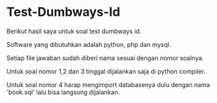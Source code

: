 # Test-Dumbways-Id

Berikut hasil saya untuk soal test dumbways id.

Software yang dibutuhkan adalah python, php dan mysql.

Setiap file jawaban sudah diberi nama sesuai dengan nomor soalnya.

Untuk soal nomor 1,2 dan 3 tinggal dijalankan saja di python compiler.

Untuk soal nomor 4 harap mengimport databasenya dulu dengan nama 'book.sql' lalu bisa langsung dijalankan.
